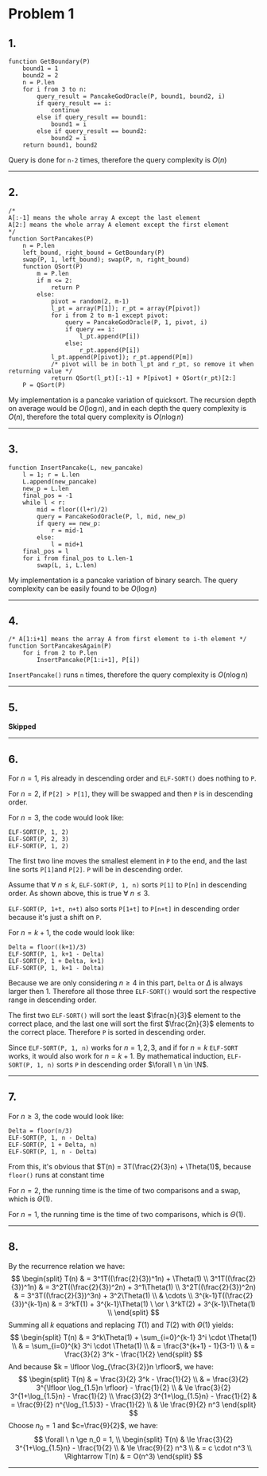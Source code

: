# Problem 1

## 1.

```pseudocode
function GetBoundary(P)
	bound1 = 1
	bound2 = 2
	n = P.len
	for i from 3 to n:
		query_result = PancakeGodOracle(P, bound1, bound2, i)
		if query_result == i:
			continue
		else if query_result == bound1:
			bound1 = i
		else if query_result == bound2:
			bound2 = i
	return bound1, bound2
```

Query is done for `n-2` times, therefore the query complexity is $O(n)$

---

## 2.

```pseudocode
/*
A[:-1] means the whole array A except the last element
A[2:] means the whole array A element except the first element
*/
function SortPancakes(P)
	n = P.len
	left_bound, right_bound = GetBoundary(P)
	swap(P, 1, left_bound); swap(P, n, right_bound)
	function QSort(P)
		m = P.len
		if m <= 2:
			return P
		else:
			pivot = random(2, m-1)
			l_pt = array(P[1]); r_pt = array(P[pivot])
			for i from 2 to m-1 except pivot:
				query = PancakeGodOracle(P, 1, pivot, i)
				if query == i:
					l_pt.append(P[i])
				else: 
					r_pt.append(P[i])
			l_pt.append(P[pivot]); r_pt.append(P[m])
			/* pivot will be in both l_pt and r_pt, so remove it when returning value */
			return QSort(l_pt)[:-1] + P[pivot] + QSort(r_pt)[2:]
	P = QSort(P)
```

My implementation is a pancake variation of quicksort. The recursion depth on average would be $O(\log n)$, and in each depth the query complexity is $O(n)$, therefore the total query complexity is $O(n\log n)$

---

## 3.

```pseudocode
function InsertPancake(L, new_pancake)
	l = 1; r = L.len
	L.append(new_pancake)
	new_p = L.len
	final_pos = -1
	while l < r:
		mid = floor((l+r)/2)
		query = PancakeGodOracle(P, l, mid, new_p)
		if query == new_p:
			r = mid-1
		else:
			l = mid+1
	final_pos = l
	for i from final_pos to L.len-1
		swap(L, i, L.len)
```

My implementation is a pancake variation of binary search. The query complexity can be easily found to be $O(\log n)$

---

## 4.

```pseudocode
/* A[1:i+1] means the array A from first element to i-th element */
function SortPancakesAgain(P)
	for i from 2 to P.len
		InsertPancake(P[1:i+1], P[i])
```

`InsertPancake()` runs `n` times, therefore the query complexity is $O(n\log n)$

---

## 5.

**Skipped**

---

## 6.

For $n=1$,  `P`is already in descending order and `ELF-SORT()` does nothing to `P`.

For $n=2$, if `P[2] > P[1]`, they will be swapped and then `P` is in descending order.

For $n=3$, the code would look like:

```
ELF-SORT(P, 1, 2)
ELF-SORT(P, 2, 3)
ELF-SORT(P, 1, 2)
```
The first two line moves the smallest element in `P` to the end, and the last line sorts `P[1]`and `P[2]`. `P` will be in descending order.

Assume that $\forall \ n \le k$, `ELF-SORT(P, 1, n)` sorts `P[1]` to `P[n]` in descending order. As shown above, this is true $\forall \ n \le 3$.

`ELF-SORT(P, 1+t, n+t)` also sorts `P[1+t]` to `P[n+t]` in descending order because it's just a shift on `P`.

For $n=k+1$, the code would look like:

```
Delta = floor((k+1)/3)
ELF-SORT(P, 1, k+1 - Delta)
ELF-SORT(P, 1 + Delta, k+1)
ELF-SORT(P, 1, k+1 - Delta)
```

Because we are only considering $n \ge 4$ in this part, `Delta` or $\Delta$ is always larger then $1$. Therefore all those three `ELF-SORT()` would sort the respective range in descending order.

The first two `ELF-SORT()` will sort the least $\frac{n}{3}$ element to the correct place, and the last one will sort the first $\frac{2n}{3}$ elements to the correct place. Therefore `P` is sorted in descending order.

Since `ELF-SORT(P, 1, n)` works for $n=1,2,3$, and if for $n=k$ `ELF-SORT` works, it would also work for $n=k+1$. By mathematical induction, `ELF-SORT(P, 1, n)` sorts `P` in descending order $\forall \ n \in \N$.

---

## 7.

For $n \ge 3$, the code would look like:

```
Delta = floor(n/3)
ELF-SORT(P, 1, n - Delta)
ELF-SORT(P, 1 + Delta, n)
ELF-SORT(P, 1, n - Delta)
```

From this, it's obvious that $T(n) = 3T(\frac{2}{3}n) + \Theta(1)$, because `floor()` runs at constant time

For $n = 2$, the running time is the time of two comparisons and a swap, which is $\Theta(1)$.

For $n = 1$, the running time is the time of two comparisons, which is $\Theta(1)$.

---

## 8.

By the recurrence relation we have:
$$
\begin{split}
T(n) & = 3^1T((\frac{2}{3})^1n) + \Theta(1) \\
3^1T((\frac{2}{3})^1n) & = 3^2T((\frac{2}{3})^2n) + 3^1\Theta(1) \\
3^2T((\frac{2}{3})^2n) & = 3^3T((\frac{2}{3})^3n) + 3^2\Theta(1) \\
& \cdots \\
3^{k-1}T((\frac{2}{3})^{k-1}n) & = 3^kT(1) + 3^{k-1}\Theta(1) \ \or \ 3^kT(2) + 3^{k-1}\Theta(1) \\
\end{split}
$$
Summing all $k$ equations and replacing $T(1)$ and $T(2)$ with $\Theta(1)$ yields:
$$
\begin{split}
T(n) & = 3^k\Theta(1) + \sum_{i=0}^{k-1} 3^i \cdot \Theta(1) \\
& = \sum_{i=0}^{k} 3^i \cdot \Theta(1) \\
& = \frac{3^{k+1} - 1}{3-1} \\
& = \frac{3}{2} 3^k - \frac{1}{2}
\end{split}
$$
And because $k = \lfloor \log_{\frac{3}{2}}n  \rfloor$, we have:
$$
\begin{split}
T(n) & = \frac{3}{2} 3^k - \frac{1}{2} \\
& = \frac{3}{2} 3^{\lfloor \log_{1.5}n  \rfloor} - \frac{1}{2} \\
& \le \frac{3}{2} 3^{1+\log_{1.5}n} - \frac{1}{2} \\
\frac{3}{2} 3^{1+\log_{1.5}n} - \frac{1}{2} & = \frac{9}{2} n^{\log_{1.5}3} - \frac{1}{2} \\
& \le \frac{9}{2} n^3
\end{split}
$$
Choose $n_0 = 1$ and $c=\frac{9}{2}$, we have:
$$
\forall \ n \ge n_0 = 1, \\
\begin{split}
T(n) & \le \frac{3}{2} 3^{1+\log_{1.5}n} - \frac{1}{2} \\
& \le \frac{9}{2} n^3 \\
& = c \cdot n^3 \\
\Rightarrow T(n) & = O(n^3) 
\end{split}
$$

---

